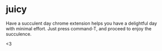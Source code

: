 # juicy
Have a succulent day chrome extension helps you have a delightful day with minimal effort. Just press command-T, and proceed to enjoy the succulence.

<3
